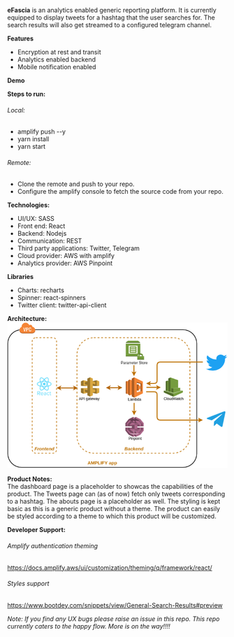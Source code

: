 **eFascia** is an analytics enabled generic reporting platform. It is currently equipped to display tweets for a hashtag that the user searches for. The search results will also get streamed to a configured telegram channel.

**Features**
- Encryption at rest and transit
- Analytics enabled backend
- Mobile notification enabled

**Demo**

**Steps to run:**
###### Local:
- amplify push --y
- yarn install
- yarn start
###### Remote:
- Clone the remote and push to your repo.
- Configure the amplify console to fetch the source code from your repo.

**Technologies:**
- UI/UX: SASS
- Front end: React
- Backend: Nodejs
- Communication: REST
- Third party applications: Twitter, Telegram
- Cloud provider: AWS with amplify
- Analytics provider: AWS Pinpoint

**Libraries**
- Charts:  recharts
- Spinner: react-spinners
- Twitter client: twitter-api-client

**Architecture:** <br/>
![eFascia, Architecture](./eFasciaArchitecture.png)

**Product Notes:** <br/>
The dashboard page is a placeholder to showcas the capabilities of the product.
The Tweets page can (as of now) fetch only tweets corresponding to a hashtag.
The abouts page is a placeholder as well.
The styling is kept basic as this is a generic product without a theme. The product can easily be styled according to a theme to which this product will be customized.

**Developer Support:**
###### Amplify authentication theming
https://docs.amplify.aws/ui/customization/theming/q/framework/react/

###### Styles support
https://www.bootdey.com/snippets/view/General-Search-Results#preview

*Note: If you find any UX bugs please raise an issue in this repo. This repo currently caters to the happy flow. More is on the way!!!!*